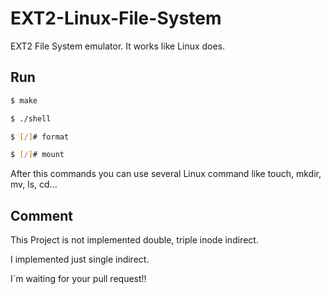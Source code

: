 # EXT2-Linux-File-System
EXT2 File System emulator. It works like Linux does.<br>

## Run

```sh
$ make
```

```sh
$ ./shell
```

```sh
$ [/]# format
```

```sh
$ [/]# mount
```

After this commands you can use several Linux command like touch, mkdir, mv, ls, cd...

## Comment
This Project is not implemented double, triple inode indirect.<br>

I implemented just single indirect.<br>

I`m waiting for your pull request!!
